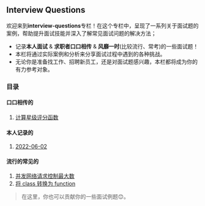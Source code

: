 ## Interview Questions

欢迎来到**interview-questions**专栏！在这个专栏中，呈现了一系列关于面试题的案例，帮助提升面试技能并深入了解常见面试问题的解决方法；
* 记录**本人面试** &amp; **求职者口口相传** &amp; **风靡一时**(比较流行、常考)的一些面试题！
* 本栏将通过实际案例和分析来分享面试过程中遇到的各种挑战。
* 无论你是准备找工作、招聘新员工，还是对面试题感兴趣，本栏都将成为你的有力参考对象。

### 目录
#### 口口相传的
01. [计算星级评分函数](./mouth/01_star-rating)
#### 本人记录的
01. [2022-06-02](./myself)
#### 流行的常见的
01. [并发网络请求控制最大数](./popular/01_concurrency-request)
02. [将 class 转换为 function](./popular/02_convert-class-to-function)

> 在这里，你也可以贡献你的一些面试例题😊。
